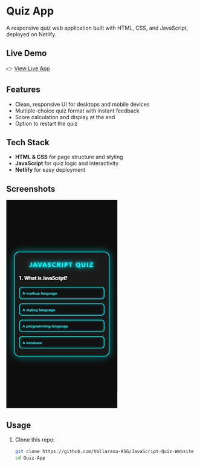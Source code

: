 # Quiz App

A responsive quiz web application built with HTML, CSS, and JavaScript, deployed on Netlify.

## Live Demo

👉 [View Live App](https://javascript-quiz-apps.netlify.app/)

## Features

- Clean, responsive UI for desktops and mobile devices
- Multiple-choice quiz format with instant feedback
- Score calculation and display at the end
- Option to restart the quiz

## Tech Stack

- **HTML & CSS** for page structure and styling
- **JavaScript** for quiz logic and interactivity
- **Netlify** for easy deployment

## Screenshots

![Mobile View](./public/Mobile%20View.JPG)

## Usage

1. Clone this repo:
   ```bash
   git clone https://github.com/Vallarasu-KSG/JavaScript-Quiz-Website
   cd Quiz-App
   ```
